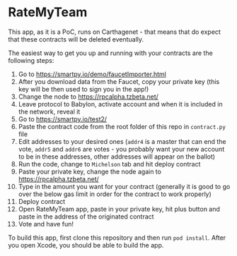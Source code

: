 # RateMyTeam

This app, as it is a PoC, runs on Carthagenet - that means that do expect that these contracts will be deleted eventually.

The easiest way to get you up and running with your contracts are the following steps:

1. Go to https://smartpy.io/demo/faucetImporter.html
2. After you download data from the Faucet, copy your private key (this key will be then used to sign you in the app!)
3. Change the node to https://rpcalpha.tzbeta.net/
4. Leave protocol to Babylon, activate account and when it is included in the network, reveal it
5. Go to https://smartpy.io/test2/
6. Paste the contract code from the root folder of this repo in `contract.py` file
7. Edit addresses to your desired ones (`addr4` is a master that can end the vote, `addr5` and `addr6` are votes - you probably want your new account to be in these addresses, other addresses will appear on the ballot)
8. Run the code, change to `Michelson` tab and hit deploy contract
9. Paste your private key, change the node again to https://rpcalpha.tzbeta.net/
10. Type in the amount you want for your contract (generally it is good to go over the below gas limit in order for the contract to work properly)
11. Deploy contract
12. Open RateMyTeam app, paste in your private key, hit plus button and paste in the address of the originated contract
13. Vote and have fun!

To build this app, first clone this repository and then run `pod install`. After you open Xcode, you should be able to build the app.